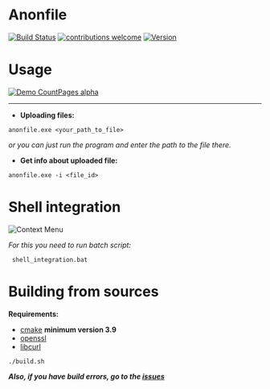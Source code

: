 
# Anonfile
[![Build Status](https://travis-ci.org/0x000N3X4N/anonfile.svg?branch=master)](https://travis-ci.org/0x000N3X4N/anonfile) [![contributions welcome](https://img.shields.io/badge/contributions-welcome-brightgreen.svg?style=flat)](https://github.com/0x000N3X4N/anonfile/issues)  [![Version](https://img.shields.io/badge/version-0.02-orange.svg?style=flat-square&logo=appveyor)](https://github.com/0x000N3X4N/anonfile/releases)

# Usage
[![Demo CountPages alpha](https://i.imgur.com/ovGt5Xw.gif)](https://i.imgur.com/ovGt5Xw.gif)

---

 - **Uploading files:**
~~~
anonfile.exe <your_path_to_file>
~~~
_or you can just run the program and enter the path to the file there._

 - **Get info about uploaded file:**
~~~
anonfile.exe -i <file_id>
~~~
# Shell integration
![Context Menu](https://i.imgur.com/0AX0xqn.png)

_For this you need to run batch script:_ 
~~~
 shell_integration.bat 
~~~~
# Building from sources
**Requirements:**
- [cmake](https://cmake.org/) **minimum version 3.9**
- [openssl](https://www.openssl.org)
- [libcurl](https://curl.haxx.se/libcurl/)
~~~
./build.sh
~~~
_**Also, if you have build errors, go to the [issues](https://github.com/0x000N3X4N/anonfile/issues)**_

